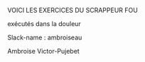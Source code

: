 VOICI LES EXERCICES DU SCRAPPEUR FOU

exécutés dans la douleur

Slack-name : ambroiseau

Ambroise Victor-Pujebet


